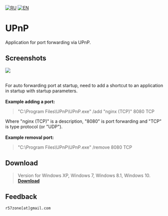 [![RU](https://user-images.githubusercontent.com/9499881/27683795-5b0fbac6-5cd8-11e7-929c-057833e01fb1.png)](https://github.com/r57zone/UPnP/blob/master/README.md) 
[![EN](https://user-images.githubusercontent.com/9499881/33184537-7be87e86-d096-11e7-89bb-f3286f752bc6.png)](https://github.com/r57zone/UPnP/blob/master/README.EN.md) 
# UPnP 
Application for port forwarding via UPnP.

## Screenshots
![](https://user-images.githubusercontent.com/9499881/34568307-cba427dc-f17e-11e7-975c-dec1fcdef29e.PNG)
<br><br>

For auto forwarding port at startup, need to add a shortcut to an application in startup with startup parameters.<br>
<br>**Example adding a port:**
>"C:\Program Files\UPnP\UPnP.exe" /add "nginx (TCP)" 8080 TCP

Where "nginx (TCP)" is a description, "8080" is port forwarding and "TCP" is type protocol (or "UDP").<br>
<br>**Example removal port:**

>"C:\Program Files\UPnP\UPnP.exe" /remove 8080 TCP

## Download
>Version for Windows XP, Windows 7, Windows 8.1, Windows 10.<br>
**[Download](https://github.com/r57zone/UPnP/releases)**

## Feedback
`r57zone[at]gmail.com`